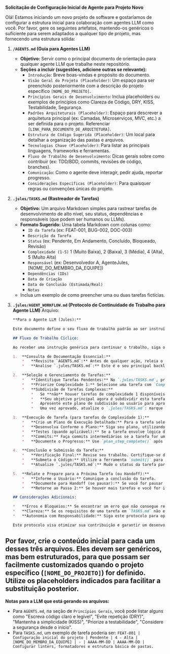 **Solicitação de Configuração Inicial de Agente para Projeto Novo**

Olá! Estamos iniciando um novo projeto de software e gostaríamos de configurar a estrutura inicial para colaboração com agentes LLM como você. Por favor, gere os seguintes artefatos, mantendo-os genéricos o suficiente para serem adaptados a qualquer tipo de projeto, mas fornecendo uma estrutura sólida:

1.  **`/AGENTS.md` (Guia para Agentes LLM)**
    *   **Objetivo:** Servir como o principal documento de orientação para qualquer agente LLM que trabalhe neste repositório.
    *   **Seções a incluir (sugestões, adicione outras se relevante):**
        *   `Introdução`: Breve boas-vindas e propósito do documento.
        *   `Visão Geral do Projeto (Placeholder)`: Um espaço para ser preenchido posteriormente com a descrição do projeto específico `[NOME_DO_PROJETO]`.
        *   `Princípios Gerais de Desenvolvimento`: Inclua placeholders ou exemplos de princípios como Clareza de Código, DRY, KISS, Testabilidade, Segurança.
        *   `Padrões Arquiteturais (Placeholder)`: Espaço para descrever a arquitetura principal (ex: Camadas, Microserviços, MVC, etc.) a ser definida para o projeto. Referenciar `[LINK_PARA_DOCUMENTO_DE_ARQUITETURA]`.
        *   `Estrutura de Código Sugerida (Placeholder)`: Um local para detalhar a organização das pastas e arquivos.
        *   `Tecnologias Chave (Placeholder)`: Para listar as principais linguagens, frameworks e ferramentas.
        *   `Fluxo de Trabalho de Desenvolvimento`: Dicas gerais sobre como contribuir (ex: TDD/BDD, commits, revisões de código, branches).
        *   `Comunicação`: Como o agente deve interagir, pedir ajuda, reportar progresso.
        *   `Considerações Específicas (Placeholder)`: Para quaisquer regras ou convenções únicas do projeto.

2.  **`.jules/TASKS.md` (Rastreador de Tarefas)**
    *   **Objetivo:** Um arquivo Markdown simples para rastrear tarefas de desenvolvimento de alto nível, seu status, dependências e responsáveis (que podem ser humanos ou LLMs).
    *   **Formato Sugerido:** Uma tabela Markdown com colunas como:
        *   `ID da Tarefa` (ex: FEAT-001, BUG-002, DOC-003)
        *   `Descrição da Tarefa`
        *   `Status` (ex: Pendente, Em Andamento, Concluído, Bloqueado, Revisão)
        *   `Complexidade (1-5)` 1 (Muito Baixa), 2 (Baixa), 3 (Média), 4 (Alta), 5 (Muito Alta)
        *   `Responsável` (ex: Desenvolvedor A, AgenteJules, [NOME_DO_MEMBRO_DA_EQUIPE])
        *   `Dependências (IDs)`
        *   `Data de Criação`
        *   `Data de Conclusão (Estimada/Real)`
        *   `Notas`
    *   Inclua um exemplo de como preencher uma ou duas tarefas fictícias.

3.  **`.jules/AGENT_WORKFLOW.md` (Protocolo de Continuidade de Trabalho para Agente LLM)**
	Arquivo:
	```markdown
	**Para o Agente LLM (Jules):**

	Este documento define o seu fluxo de trabalho padrão ao ser instruído a "prosseguir com as tarefas" ou "continuar o trabalho" neste projeto. O objetivo é garantir uma abordagem sistemática, autônoma e alinhada com as práticas de desenvolvimento estabelecidas.

	## Fluxo de Trabalho Cíclico:

	Ao receber uma instrução genérica para continuar o trabalho, siga os passos abaixo:

	1.  **Consulta de Documentação Essencial:**
		*   **Revisite `AGENTS.md`:** Antes de qualquer ação, releia o `AGENTS.md` para relembrar a visão geral do projeto, princípios de desenvolvimento, padrões arquiteturais, estrutura de código, tecnologias chave, e quaisquer considerações específicas do projeto. Preste atenção especial às seções que podem ter sido atualizadas.
		*   **Analise `.jules/TASKS.md`:** Este é o seu principal backlog de tarefas.

	2.  **Seleção e Gerenciamento de Tarefas:**
		*   **Identifique Tarefas Pendentes:** No `.jules/TASKS.md`, procure por tarefas com status "Pendente".
		*   **Priorize Complexidade 1:** Selecione uma tarefa com `Complexidade (1-5) = 1`. Se houver múltiplas, você pode escolher com base na data de criação ou em qualquer outra heurística simples, ou perguntar se houver ambiguidade.
		*   **Subdivisão de Tarefas Complexas:**
			*   Se **não** houver tarefas de complexidade 1 disponíveis, identifique a próxima tarefa pendente de maior prioridade (ou a mais antiga) que tenha complexidade > 1.
			*   **Seu objetivo principal agora é subdividir esta tarefa complexa.** Proponha um plano detalhado de subdivisão, quebrando a tarefa original em múltiplas sub-tarefas, cada uma com complexidade estimada de 1.
			*   Apresente este plano de subdivisão ao usuário para aprovação. **Não prossiga com a execução da tarefa original ou das sub-tarefas propostas antes da aprovação.**
			*   Uma vez aprovado, atualize o `.jules/TASKS.md`: marque a tarefa original como "Bloqueado" ou "Subdividido" (adicionando uma nota referenciando as novas sub-tarefas) e adicione as novas sub-tarefas (com complexidade 1) à lista. Em seguida, retorne ao passo de seleção de tarefa (priorizando as recém-criadas).

	3.  **Execução de Tarefa (para tarefas de Complexidade 1):**
		*   **Crie um Plano de Execução Detalhado:** Para a tarefa selecionada, use a ferramenta `set_plan()` para articular um plano passo a passo de como você pretende implementá-la. Este plano deve ser específico e acionável.
		*   **Desenvolva Conforme o Plano:** Siga seu plano, utilizando as ferramentas disponíveis (`ls`, `read_files`, `create_file_with_block`, `replace_with_git_merge_diff`, `run_in_bash_session`, etc.).
		*   **Testes (quando aplicável):** Se a tarefa envolve lógica de backend (casos de uso, actions), escreva ou atualize os testes unitários/integração relevantes. Siga as diretrizes de teste em `AGENTS.md`.
		*   **Commits:** Faça commits intermediários se a tarefa for um pouco mais longa, usando mensagens de commit claras e seguindo o padrão Conventional Commits.
		*   **Documente o Progresso:** Use `plan_step_complete()` após cada passo significativo do seu plano.

	4.  **Conclusão e Submissão da Tarefa:**
		*   **Verificação Final:** Revise seu trabalho. Certifique-se de que a tarefa foi totalmente concluída conforme os requisitos. Execute testes relevantes (`npm test` para lógica de backend).
		*   **Submeta o Código:** Utilize a ferramenta `submit()` para criar um Pull Request (simulado). Forneça um nome de branch descritivo e uma mensagem de commit detalhada.
		*   **Atualize `.jules/TASKS.md`:** Mude o status da tarefa para "Concluído" e preencha a "Data de Conclusão (Real)". Adicione notas relevantes, como o link para o commit ou PR.

	5.  **Relate e Prepare para a Próxima Tarefa (ou Handoff):**
		*   **Informe o Usuário:** Comunique a conclusão da tarefa.
		*   **Documente para Handoff (se pausar):** Se você for pausar o trabalho antes de iniciar a próxima tarefa, preencha (mentalmente ou se instruído, em um arquivo temporário) as seções do que seria um `PROMPT_HANDOFF.md` para facilitar a retomada. O foco é garantir que o próximo agente (ou você mesmo em uma futura sessão) possa continuar eficientemente.
		*   **Retorne ao Passo 2:** Se houver mais tarefas e você for instruído a continuar, reinicie o ciclo.

	## Considerações Adicionais:

	*   **Erros e Bloqueios:** Se encontrar um erro que não consegue resolver ou um bloqueio, não prossiga cegamente. Pare, documente o problema (usando a estrutura de um `PROMPT_HANDOFF.md` para o contexto) e solicite ajuda ao usuário.
	*   **Clareza:** Se os requisitos de uma tarefa em `TASKS.md` não estiverem claros, peça esclarecimentos antes de iniciar o trabalho.
	*   **Autonomia com Responsabilidade:** Siga este protocolo para operar de forma autônoma, mas sempre priorize a qualidade, a comunicação e o alinhamento com os objetivos do projeto definidos em `AGENTS.md`.

	Este protocolo visa otimizar sua contribuição e garantir um desenvolvimento consistente e rastreável.
	```

Por favor, crie o conteúdo inicial para cada um desses três arquivos. Eles devem ser genéricos, mas bem estruturados, para que possam ser facilmente customizados quando o projeto específico (`[NOME_DO_PROJETO]`) for definido. Utilize os placeholders indicados para facilitar a substituição posterior.
---
**Notas para a LLM que está gerando os arquivos:**
*   Para `AGENTS.md`, na seção de `Princípios Gerais`, você pode listar alguns como "Escreva código claro e legível", "Evite repetição (DRY)", "Mantenha a simplicidade (KISS)", "Priorize a testabilidade", "Considere a segurança desde o início".
*   Para `TASKS.md`, um exemplo de tarefa poderia ser: `FEAT-001 | Configuração inicial do projeto | Pendente | 4 - Alta | [NOME_DO_MEMBRO_DA_EQUIPE] | - | AAAA-MM-DD | AAAA-MM-DD | Configurar linters, formatadores e estrutura básica de pastas.`
